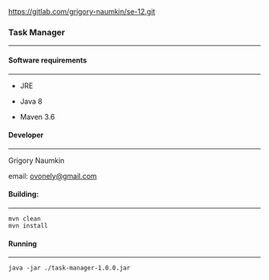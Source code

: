 https://gitlab.com/grigory-naumkin/se-12.git

### Task Manager
***


#### Software requirements
***
- JRE

- Java 8

- Maven 3.6

#### Developer
***
Grigory Naumkin

email: <ovonely@gmail.com>

#### Building:
***
    mvn clean
    mvn install

#### Running
***
    java -jar ./task-manager-1.0.0.jar

